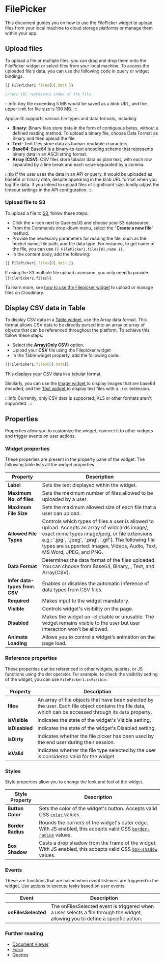 # FilePicker

This document guides you on how to use the FilePicker widget to upload files from your local machine to cloud storage platforms or manage them within your app.

<VideoEmbed host="youtube" videoId="Sl0zN2CSJaY" title="Filepicker widget and its properties" caption="Configure Filepicker Widget"/>


##  Upload files

To upload a file or multiple files, you can drag and drop them onto the FilePicker widget or select files from your local machine. To access the uploaded file's data, you can use the following code in query or widget bindings. 

```js
{{ FilePicker1.files[0].data }}

//here [0] represents index of the file.
```

:::info
Any file exceeding 5 MB would be saved as a blob URL, and the upper limit for file size is 100 MB.
:::

Appsmith supports various file types and data formats, including:

* **Binary**: Binary files store data in the form of contiguous bytes, without a defined reading method. To upload a binary file, choose Data Format as Binary and then upload the file.
* **Text**: Text files store data as human-readable characters. 
* **Base64**: Base64 is a binary-to-text encoding scheme that represents binary data in an ASCII string format.
* **Array (CSV)**: CSV files store tabular data as plain text, with each row separated by a line break and each value separated by a comma. 


:::tip
If the user uses the data in an API or query, it would be uploaded as base64 or binary data, despite appearing in the blob URL format when you log the data. If you intend to upload files of significant size, kindly adjust the timeout settings in the API configuration.
:::

### Upload file to S3


To upload a file to [S3](/reference/datasources/querying-amazon-s3), follow these steps:



* Click the **+** icon next to Queries/JS and choose your S3 datasource.
* From the Commands drop-down menu, select the "**Create a new file**" method.
* Provide the necessary parameters for reading the file, such as the bucket name, file path, and file data type. For instance, to get name of the file, you can use `{{ FilePicker1.files[0].name }}`.
* In the content body, add the following:

```js
{{ FilePicker1.files[0].data }}
```

If using the S3 multiple file upload command, you only need to provide `{{FilePicker1.files}}`.

To learn more,  see [how to use the Filepicker widget](https://www.appsmith.com/blog/upload-and-manage-files-on-cloudinary-with-the-filepicker-widget) to upload or manage files on Cloudinary.




## Display CSV data in Table

To display CSV data in a [Table widget](/reference/widgets/text), use the Array data format. This format allows CSV data to be directly parsed into an array or array of objects that can be referenced throughout the platform. To achieve this, follow these steps:

* Select the **Array(Only CSV)** option.
* Upload your **CSV** file using the Filepicker widget
* In the Table widget property, add the following code:
```js
{{FilePicker1.files[0].data}}
```


This displays your CSV data in a tabular format.

Similarly, you can use the [Image widget ](/reference/widgets/image) to display images that are base64 encoded, and the [Text widget ](/reference/widgets/text) to display text files with a `.txt` extension.


:::info
Currently, only CSV data is supported; XLS or other formats aren't supported.
:::

## Properties


Properties allow you to customize the widget, connect it to other widgets and trigger events on user actions.


### Widget properties
These properties are present in the property pane of the widget. The following table lists all the widget properties.


|        Property         |                                               Description                                                                                   |  
| ------------------ | ---------------------------------------------------------------------------------------------------------------------------------------------- |
| **Label**                                | Sets the text displayed within the widget.                                                                                                                                                                                                                                                     |
| **Maximum No. of files**              | Sets the maximum number of files allowed to be uploaded by a user.                                                                                                                                                                                                                                                                 |
| **Maximum File Size**              | Sets the maximum allowed size of each file that a user can upload.                                                                                                                                                                                                                                |
| **Allowed File Types**                | Controls which types of files a user is allowed to upload. Accepts an array of wildcards image/, exact mime types image/jpeg, or file extensions e.g.: '.jpg', '.jpeg', '.png', '.gif']. The following file types are supported: Images, Videos, Audio, Text, MS Word, JPEG, and PNG.                          |
| **Data Format**                   | Determines the data format of the files uploaded. You can choose from Base64, Binary, , Text, and Array(CSV).                                                                                                                                                                                                                      |
| **Infer data-types from CSV**       | Enables or disables the automatic inference of data types from CSV files.                                                                                      |
| **Required**                           | Makes input to the widget mandatory.                                                                                                            |
| **Visible**             | Controls widget's visibility on the page.                                                                           | `{{FilePicker.isVisible}}`  |
| **Disabled**                 | Makes the widget un-clickable or unusable. The widget remains visible to the user but user interaction won't be allowed.                                                                                                                                                                           | `{{FilePicker.isDisabled}}` |
| **Animate Loading**               | Allows you to control a widget’s animation on the page load.                                                                                                   |                             |




### Reference properties
These properties can be referenced in other widgets, queries, or JS functions using the dot operator. For example, to check the visibility setting of the widget, you can use `FilePicker1.isVisible`.

|        Property         |                                               Description                                                                                   |  
| ------------------ | ---------------------------------------------------------------------------------------------------------------------------------------------- |
| **files**                |  An array of file objects that have been selected by the user. Each file object contains the file data, which can be accessed through its `data` property.                                                                                                                                                                           
| **isVisible**                | Indicates the state of the widget's Visible setting.  
| **isDisabled**                | Indicates the state of the widget's Disabled setting.
| **isDirty**                | Indicates whether the file picker has been used by the end user during their session.
| **isValid**                | Indicates whether the file type selected by the user is considered valid for the widget.


### Styles


Style properties allow you to change the look and feel of the widget.


| Style Property    | Description                                                                                                                                                                      |
| ----------------- | -------------------------------------------------------------------------------------------------------------------------------------------------------------------------------- |
| **Button Color**  | Sets the color of the widget's button. Accepts valid CSS [`color` ](https://developer.mozilla.org/en-US/docs/Web/CSS/color)values.                                               |
| **Border Radius** | Rounds the corners of the widget's outer edge. With JS enabled, this accepts valid CSS [`border-radius`](https://developer.mozilla.org/en-US/docs/Web/CSS/border-radius) values. |
| **Box Shadow**    | Casts a drop shadow from the frame of the widget. With JS enabled, this accepts valid CSS [`box-shadow`](https://developer.mozilla.org/en-US/docs/Web/CSS/box-shadow) values.    |


### Events


These are functions that are called when event listeners are triggered in the widget. Use [actions](/reference/appsmith-framework/widget-actions) to execute tasks based on user events.




| Event               | Description                                                                                                                                                                                                                            |
| ------------------- | -------------------------------------------------------------------------------------------------------------------------------------------------------------------------------------------------------------------------------------- |
| **onFilesSelected** | The onFilesSelected event is triggered when a user selects a file through the widget, allowing you to define a specific action.




### Further reading


* [Document Viewer](/reference/widgets/document-viewer)
* [Form](/reference/widgets/form)
* [Queries](/core-concepts/data-access-and-binding/querying-a-database)
